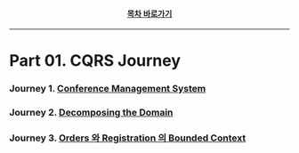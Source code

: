 <div align="center">

#### [목차 바로가기](https://github.com/dhslrl321/cqrs-journey-guide-korean/blob/master/Table%20of%20Contents.md)

</div>

---

# Part 01. CQRS Journey

### Journey 1. [Conference Management System](https://github.com/dhslrl321/cqrs-journey-korean-ver/tree/master/part01-journey/journey01)

### Journey 2. [Decomposing the Domain](https://github.com/dhslrl321/cqrs-journey-korean-ver/tree/master/part01-journey/journey02)

### Journey 3. [Orders 와 Registration 의 Bounded Context](https://github.com/dhslrl321/cqrs-journey-korean-ver/tree/master/part01-journey/journey03)
